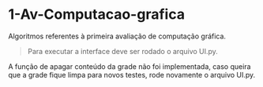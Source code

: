 # 1-Av-Computacao-grafica
Algoritmos referentes à primeira avaliação de computação gráfica.

>Para executar a interface deve ser rodado o arquivo UI.py.

A função de apagar conteúdo da grade não foi implementada, caso queira que a grade fique limpa para
novos testes, rode novamente o arquivo UI.py.
